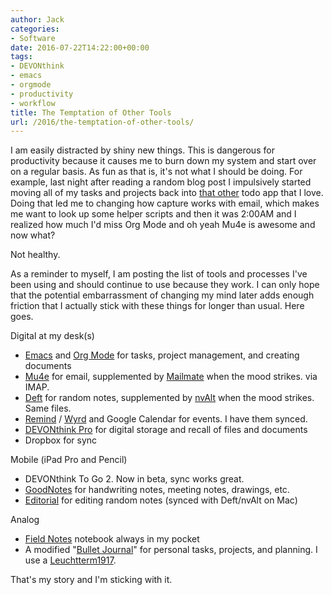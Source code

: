 ```yaml
---
author: Jack
categories:
- Software
date: 2016-07-22T14:22:00+00:00
tags:
- DEVONthink
- emacs
- orgmode
- productivity
- workflow
title: The Temptation of Other Tools
url: /2016/the-temptation-of-other-tools/
---
```


I am easily distracted by shiny new things. This is dangerous for productivity because it causes me to burn down my system and start over on a regular basis. As fun as that is, it's not what I should be doing. For example, last night after reading a random blog post I impulsively started moving all of my tasks and projects back into [that other][1] todo app that I love. Doing that led me to changing how capture works with email, which makes me want to look up some helper scripts and then it was 2:00AM and I realized how much I'd miss Org Mode and oh yeah Mu4e is awesome and now what?

Not healthy.

As a reminder to myself, I am posting the list of tools and processes I've been using and should continue to use because they work. I can only hope that the potential embarrassment of changing my mind later adds enough friction that I actually stick with these things for longer than usual. Here goes.

Digital at my desk(s)

<ul class="org-ul">
  <li>
    <a href="https://www.gnu.org/software/emacs/">Emacs</a> and <a href="http://orgmode.org">Org Mode</a> for tasks, project management, and creating documents
  </li>
  <li>
    <a href="http://www.djcbsoftware.nl/code/mu/mu4e.html">Mu4e</a> for email, supplemented by <a href="https://freron.com">Mailmate</a> when the mood strikes. via IMAP.
  </li>
  <li>
    <a href="http://jblevins.org/projects/deft/">Deft</a> for random notes, supplemented by <a href="http://brettterpstra.com/projects/nvalt/">nvAlt</a> when the mood strikes. Same files.
  </li>
  <li>
    <a href="https://www.roaringpenguin.com/products/remind">Remind</a> / <a href="http://wiki.43folders.com/index.php/Wyrd">Wyrd</a> and Google Calendar for events. I have them synced.
  </li>
  <li>
    <a href="http://www.devontechnologies.com/products/devonthink/overview.html">DEVONthink Pro</a> for digital storage and recall of files and documents
  </li>
  <li>
    Dropbox for sync
  </li>
</ul>

Mobile (iPad Pro and Pencil)

<ul class="org-ul">
  <li>
    DEVONthink To Go 2. Now in beta, sync works great.
  </li>
  <li>
    <a href="http://www.goodnotesapp.com">GoodNotes</a> for handwriting notes, meeting notes, drawings, etc.
  </li>
  <li>
    <a href="http://omz-software.com/editorial/">Editorial</a> for editing random notes (synced with Deft/nvAlt on Mac)
  </li>
</ul>

Analog

<ul class="org-ul">
  <li>
    <a href="https://fieldnotesbrand.com">Field Notes</a> notebook always in my pocket
  </li>
  <li>
    A modified "<a href="http://bulletjournal.com/">Bullet Journal</a>" for personal tasks, projects, and planning. I use a <a href="https://www.leuchtturm1917.us">Leuchtterm1917</a>.
  </li>
</ul>

That's my story and I'm sticking with it.

 [1]: https://www.omnigroup.com/omnifocus/